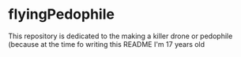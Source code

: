 # flyingPedophile
This repository is dedicated to the making a killer drone or pedophile (because at the time fo writing this README I'm 17 years old
